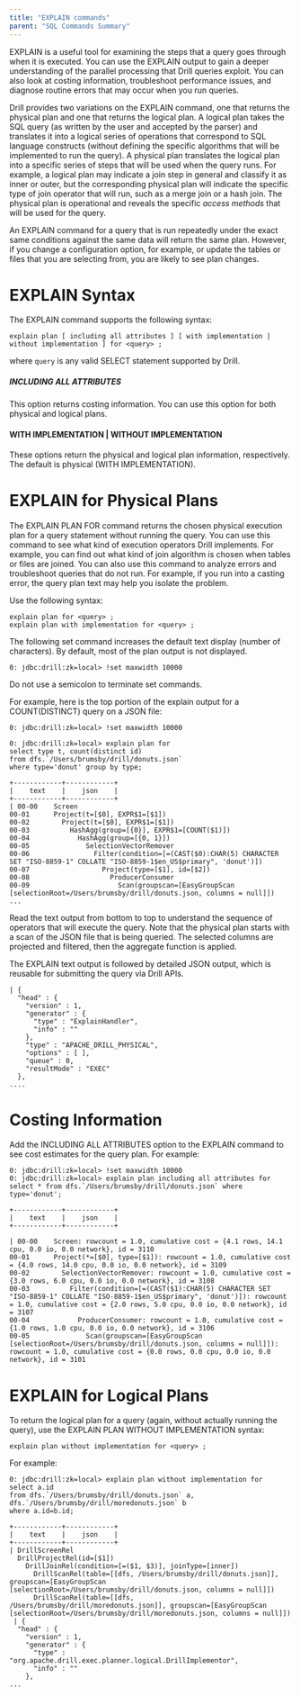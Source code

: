```yaml
---
title: "EXPLAIN commands"
parent: "SQL Commands Summary"
---
```

EXPLAIN is a useful tool for examining the steps that a query goes through
when it is executed. You can use the EXPLAIN output to gain a deeper
understanding of the parallel processing that Drill queries exploit. You can
also look at costing information, troubleshoot performance issues, and
diagnose routine errors that may occur when you run queries.

Drill provides two variations on the EXPLAIN command, one that returns the
physical plan and one that returns the logical plan. A logical plan takes the
SQL query (as written by the user and accepted by the parser) and translates
it into a logical series of operations that correspond to SQL language
constructs (without defining the specific algorithms that will be implemented
to run the query). A physical plan translates the logical plan into a specific
series of steps that will be used when the query runs. For example, a logical
plan may indicate a join step in general and classify it as inner or outer,
but the corresponding physical plan will indicate the specific type of join
operator that will run, such as a merge join or a hash join. The physical plan
is operational and reveals the specific _access methods_ that will be used for
the query.

An EXPLAIN command for a query that is run repeatedly under the exact same
conditions against the same data will return the same plan. However, if you
change a configuration option, for example, or update the tables or files that
you are selecting from, you are likely to see plan changes.

# EXPLAIN Syntax

The EXPLAIN command supports the following syntax:

    explain plan [ including all attributes ] [ with implementation | without implementation ] for <query> ;

where `query` is any valid SELECT statement supported by Drill.

##### INCLUDING ALL ATTRIBUTES

This option returns costing information. You can use this option for both
physical and logical plans.

#### WITH IMPLEMENTATION | WITHOUT IMPLEMENTATION

These options return the physical and logical plan information, respectively.
The default is physical (WITH IMPLEMENTATION).

# EXPLAIN for Physical Plans

The EXPLAIN PLAN FOR <query> command returns the chosen physical execution
plan for a query statement without running the query. You can use this command
to see what kind of execution operators Drill implements. For example, you can
find out what kind of join algorithm is chosen when tables or files are
joined. You can also use this command to analyze errors and troubleshoot
queries that do not run. For example, if you run into a casting error, the
query plan text may help you isolate the problem.

Use the following syntax:

    explain plan for <query> ;
    explain plan with implementation for <query> ;

The following set command increases the default text display (number of
characters). By default, most of the plan output is not displayed.

    0: jdbc:drill:zk=local> !set maxwidth 10000

Do not use a semicolon to terminate set commands.

For example, here is the top portion of the explain output for a
COUNT(DISTINCT) query on a JSON file:

	0: jdbc:drill:zk=local> !set maxwidth 10000
	 
	0: jdbc:drill:zk=local> explain plan for 
	select type t, count(distinct id) 
	from dfs.`/Users/brumsby/drill/donuts.json` 
	where type='donut' group by type;
	 
	+------------+------------+
	|    text    |    json    |
	+------------+------------+
	| 00-00    Screen
	00-01      Project(t=[$0], EXPR$1=[$1])
	00-02        Project(t=[$0], EXPR$1=[$1])
	00-03          HashAgg(group=[{0}], EXPR$1=[COUNT($1)])
	00-04            HashAgg(group=[{0, 1}])
	00-05              SelectionVectorRemover
	00-06                Filter(condition=[=(CAST($0):CHAR(5) CHARACTER SET "ISO-8859-1" COLLATE "ISO-8859-1$en_US$primary", 'donut')])
	00-07                  Project(type=[$1], id=[$2])
	00-08                    ProducerConsumer
	00-09                      Scan(groupscan=[EasyGroupScan [selectionRoot=/Users/brumsby/drill/donuts.json, columns = null]])
	...

Read the text output from bottom to top to understand the sequence of
operators that will execute the query. Note that the physical plan starts with
a scan of the JSON file that is being queried. The selected columns are
projected and filtered, then the aggregate function is applied.

The EXPLAIN text output is followed by detailed JSON output, which is reusable
for submitting the query via Drill APIs.

	| {
	  "head" : {
	    "version" : 1,
	    "generator" : {
	      "type" : "ExplainHandler",
	      "info" : ""
	    },
	    "type" : "APACHE_DRILL_PHYSICAL",
	    "options" : [ ],
	    "queue" : 0,
	    "resultMode" : "EXEC"
	  },
	....

# Costing Information

Add the INCLUDING ALL ATTRIBUTES option to the EXPLAIN command to see cost
estimates for the query plan. For example:

	0: jdbc:drill:zk=local> !set maxwidth 10000
	0: jdbc:drill:zk=local> explain plan including all attributes for 
	select * from dfs.`/Users/brumsby/drill/donuts.json` where type='donut';
	 
	+------------+------------+
	|    text    |    json    |
	+------------+------------+
	 
	| 00-00    Screen: rowcount = 1.0, cumulative cost = {4.1 rows, 14.1 cpu, 0.0 io, 0.0 network}, id = 3110
	00-01      Project(*=[$0], type=[$1]): rowcount = 1.0, cumulative cost = {4.0 rows, 14.0 cpu, 0.0 io, 0.0 network}, id = 3109
	00-02        SelectionVectorRemover: rowcount = 1.0, cumulative cost = {3.0 rows, 6.0 cpu, 0.0 io, 0.0 network}, id = 3108
	00-03          Filter(condition=[=(CAST($1):CHAR(5) CHARACTER SET "ISO-8859-1" COLLATE "ISO-8859-1$en_US$primary", 'donut')]): rowcount = 1.0, cumulative cost = {2.0 rows, 5.0 cpu, 0.0 io, 0.0 network}, id = 3107
	00-04            ProducerConsumer: rowcount = 1.0, cumulative cost = {1.0 rows, 1.0 cpu, 0.0 io, 0.0 network}, id = 3106
	00-05              Scan(groupscan=[EasyGroupScan [selectionRoot=/Users/brumsby/drill/donuts.json, columns = null]]): rowcount = 1.0, cumulative cost = {0.0 rows, 0.0 cpu, 0.0 io, 0.0 network}, id = 3101

# EXPLAIN for Logical Plans

To return the logical plan for a query (again, without actually running the
query), use the EXPLAIN PLAN WITHOUT IMPLEMENTATION syntax:

    explain plan without implementation for <query> ;

For example:

	0: jdbc:drill:zk=local> explain plan without implementation for 
	select a.id 
	from dfs.`/Users/brumsby/drill/donuts.json` a, dfs.`/Users/brumsby/drill/moredonuts.json` b 
	where a.id=b.id;
	 
	+------------+------------+
	|    text    |    json    |
	+------------+------------+
	| DrillScreenRel
	  DrillProjectRel(id=[$1])
	    DrillJoinRel(condition=[=($1, $3)], joinType=[inner])
	      DrillScanRel(table=[[dfs, /Users/brumsby/drill/donuts.json]], groupscan=[EasyGroupScan [selectionRoot=/Users/brumsby/drill/donuts.json, columns = null]])
	      DrillScanRel(table=[[dfs, /Users/brumsby/drill/moredonuts.json]], groupscan=[EasyGroupScan [selectionRoot=/Users/brumsby/drill/moredonuts.json, columns = null]])
	 | {
	  "head" : {
	    "version" : 1,
	    "generator" : {
	      "type" : "org.apache.drill.exec.planner.logical.DrillImplementor",
	      "info" : ""
	    },
	...

